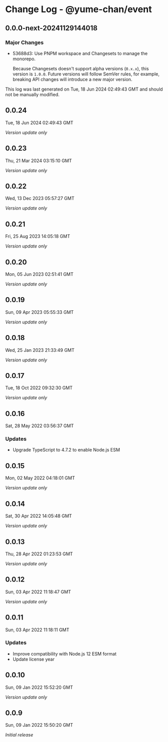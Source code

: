 # Change Log - @yume-chan/event

## 0.0.0-next-20241129144018

### Major Changes

- 53688d3: Use PNPM workspace and Changesets to manage the monorepo.

    Because Changesets doesn't support alpha versions (`0.x.x`), this version is `1.0.0`. Future versions will follow SemVer rules, for example, breaking API changes will introduce a new major version.

This log was last generated on Tue, 18 Jun 2024 02:49:43 GMT and should not be manually modified.

## 0.0.24

Tue, 18 Jun 2024 02:49:43 GMT

_Version update only_

## 0.0.23

Thu, 21 Mar 2024 03:15:10 GMT

_Version update only_

## 0.0.22

Wed, 13 Dec 2023 05:57:27 GMT

_Version update only_

## 0.0.21

Fri, 25 Aug 2023 14:05:18 GMT

_Version update only_

## 0.0.20

Mon, 05 Jun 2023 02:51:41 GMT

_Version update only_

## 0.0.19

Sun, 09 Apr 2023 05:55:33 GMT

_Version update only_

## 0.0.18

Wed, 25 Jan 2023 21:33:49 GMT

_Version update only_

## 0.0.17

Tue, 18 Oct 2022 09:32:30 GMT

_Version update only_

## 0.0.16

Sat, 28 May 2022 03:56:37 GMT

### Updates

- Upgrade TypeScript to 4.7.2 to enable Node.js ESM

## 0.0.15

Mon, 02 May 2022 04:18:01 GMT

_Version update only_

## 0.0.14

Sat, 30 Apr 2022 14:05:48 GMT

_Version update only_

## 0.0.13

Thu, 28 Apr 2022 01:23:53 GMT

_Version update only_

## 0.0.12

Sun, 03 Apr 2022 11:18:47 GMT

_Version update only_

## 0.0.11

Sun, 03 Apr 2022 11:18:11 GMT

### Updates

- Improve compatibility with Node.js 12 ESM format
- Update license year

## 0.0.10

Sun, 09 Jan 2022 15:52:20 GMT

_Version update only_

## 0.0.9

Sun, 09 Jan 2022 15:50:20 GMT

_Initial release_
